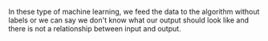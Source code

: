 In these type of machine learning, we feed the data to the algorithm without labels or we can say we don't know what our output should look like and there is not a relationship between input and output.